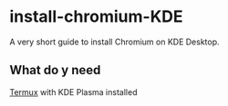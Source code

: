 # install-chromium-KDE
A very short guide to install Chromium on KDE Desktop.

## What do y need

[Termux](https://f-droid.org/en/packages/com.termux/) with KDE Plasma installed

